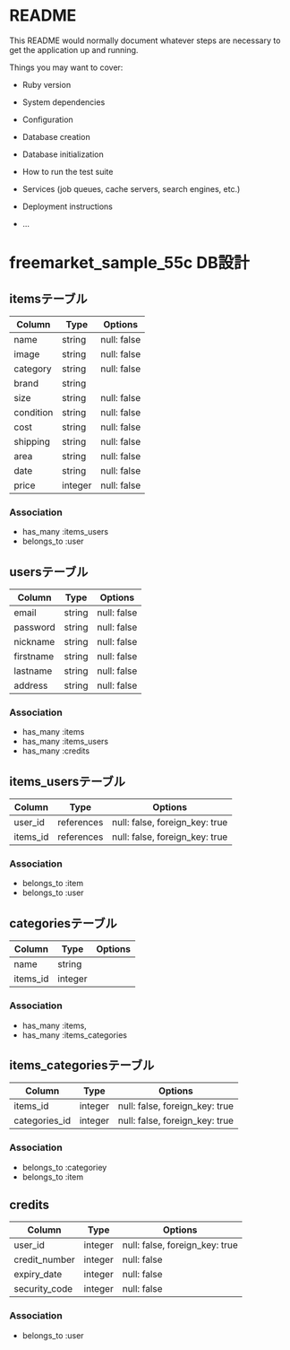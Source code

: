 # README

This README would normally document whatever steps are necessary to get the
application up and running.

Things you may want to cover:

* Ruby version

* System dependencies

* Configuration

* Database creation

* Database initialization

* How to run the test suite

* Services (job queues, cache servers, search engines, etc.)

* Deployment instructions

* ...

# freemarket_sample_55c DB設計
## itemsテーブル
|Column|Type|Options|
|------|----|-------|
|name|string|null: false|
|image|string|null: false|
|category|string|null: false|
|brand|string||
|size|string|null: false|
|condition|string|null: false|
|cost|string|null: false|
|shipping|string|null: false|
|area|string|null: false|
|date|string|null: false|
|price|integer|null: false|
### Association
- has_many :items_users
- belongs_to :user

## usersテーブル
|Column|Type|Options|
|------|----|-------|
|email|string|null: false|
|password|string|null: false|
|nickname|string|null: false|
|firstname|string|null: false|
|lastname|string|null: false|
|address|string|null: false|
### Association
- has_many :items
- has_many :items_users
- has_many :credits

## items_usersテーブル
|Column|Type|Options|
|------|----|-------|
|user_id|references|null: false, foreign_key: true|
|items_id|references|null: false, foreign_key: true|
### Association
- belongs_to :item
- belongs_to :user

## categoriesテーブル
|Column|Type|Options|
|------|----|-------|
|name|string||
|items_id|integer||
### Association
- has_many :items, 
- has_many :items_categories

## items_categoriesテーブル
|Column|Type|Options|
|------|----|-------|
|items_id|integer|null: false, foreign_key: true|
|categories_id|integer|null: false, foreign_key: true|
### Association
- belongs_to :categoriey
- belongs_to :item

## credits
|Column|Type|Options|
|------|----|-------|
|user_id|integer|null: false, foreign_key: true|
|credit_number|integer|null: false|
|expiry_date|integer|null: false|
|security_code|integer|null: false|
### Association
- belongs_to :user